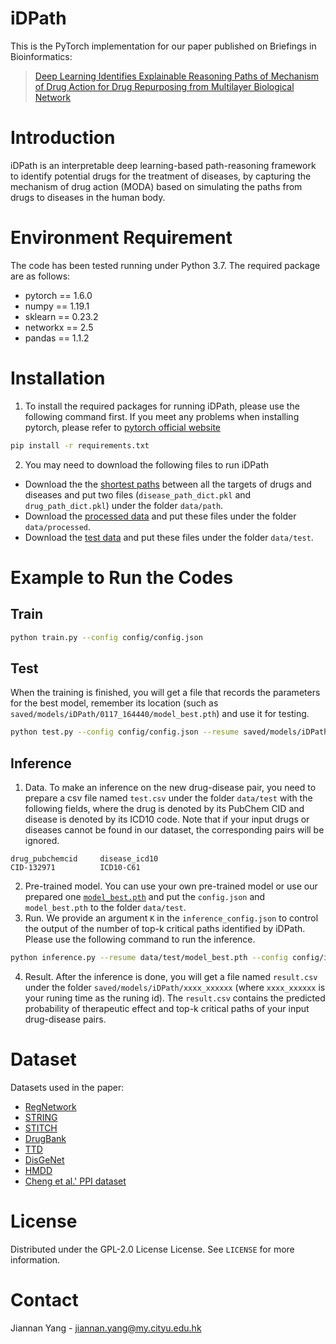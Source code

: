 # iDPath
This is the PyTorch implementation for our paper published on Briefings in Bioinformatics:
> [Deep Learning Identifies Explainable Reasoning Paths of Mechanism of Drug Action for Drug Repurposing from Multilayer Biological Network](https://academic.oup.com/bib/advance-article/doi/10.1093/bib/bbac469/6809964?login=true)

# Introduction
iDPath is an interpretable deep learning-based path-reasoning framework to identify potential drugs for the treatment of diseases, by capturing the mechanism of drug action (MODA) based on simulating the paths from drugs to diseases in the human body.

# Environment Requirement
The code has been tested running under Python 3.7. The required package are as follows:
* pytorch == 1.6.0
* numpy == 1.19.1
* sklearn == 0.23.2
* networkx == 2.5
* pandas == 1.1.2

# Installation
1. To install the required packages for running iDPath, please use the following    command first. If you meet any problems when installing pytorch, please refer to [pytorch official website](https://pytorch.org/)
```bash
pip install -r requirements.txt
```

2. You may need to download the following files to run iDPath
* Download the the [shortest paths](https://drive.google.com/file/d/11pHbXWHsRIfPmMBDNXdwVyxn2opP0a4s/view?usp=sharing) between all the targets of drugs and diseases and put two files (`disease_path_dict.pkl` and `drug_path_dict.pkl`) under the folder `data/path`.
* Download the [processed data](https://drive.google.com/file/d/1UWijysxx4qHtfI4CY5nRo4ew4iGSZhzo/view?usp=sharing) and put these files under the folder `data/processed`.
* Download the [test data](https://drive.google.com/file/d/1WeG75vYUbNlP96kc6IHvbAedTRGG57i5/view?usp=sharing) and put these files under the folder `data/test`.

# Example to Run the Codes
## Train 
```bash
python train.py --config config/config.json 
```
## Test 
When the training is finished, you will get a file that records the parameters for the best model, remember its location (such as `saved/models/iDPath/0117_164440/model_best.pth`) and use it for testing.
```bash
python test.py --config config/config.json --resume saved/models/iDPath/0117_164440/model_best.pth
```
## Inference
1. Data. To make an inference on the new drug-disease pair, you need to prepare a csv file named `test.csv` under the folder `data/test` with the following fields, where the drug is denoted by its PubChem CID and disease is denoted by its ICD10 code. Note that if your input drugs or diseases cannot be found in our dataset, the corresponding pairs will be ignored.
```
drug_pubchemcid	    disease_icd10
CID-132971	        ICD10-C61
```
2. Pre-trained model. You can use your own pre-trained model or use our prepared one [`model_best.pth`](https://drive.google.com/file/d/1WeG75vYUbNlP96kc6IHvbAedTRGG57i5/view?usp=sharing) and put the `config.json` and `model_best.pth` to the folder `data/test`.
3. Run. We provide an argument `K` in the `inference_config.json` to control the output of the number of top-k critical paths identified by iDPath. Please use the following command to run the inference.
```bash
python inference.py --resume data/test/model_best.pth --config config/inference_config.json
``` 
4. Result. After the inference is done, you will get a file named `result.csv` under the folder `saved/models/iDPath/xxxx_xxxxxx` (where `xxxx_xxxxxx` is your runing time as the runing id). The `result.csv` contains the predicted probability of therapeutic effect and top-k critical paths of your input drug-disease pairs.

# Dataset
Datasets used in the paper:
* [RegNetwork](http://www.regnetworkweb.org/home.jsp)
* [STRING](https://version-10-5.string-db.org/cgi/download.pl?species_text=Homo+sapiens)
* [STITCH](http://stitch.embl.de/cgi/download.pl?UserId=zHfYv4tsZAzR&sessionId=tPYL1GXyX6xd&species_text=Homo+sapiens)
* [DrugBank](https://go.drugbank.com/releases/latest#full)
* [TTD](http://db.idrblab.net/ttd/)
* [DisGeNet](https://www.disgenet.org/home/)
* [HMDD](https://www.cuilab.cn/hmdd)
* [Cheng et al.' PPI dataset](https://www.nature.com/articles/s41467-019-09186-x#data-availability)
  
# License
Distributed under the GPL-2.0 License License. See `LICENSE` for more information.

# Contact
Jiannan Yang - jiannan.yang@my.cityu.edu.hk
